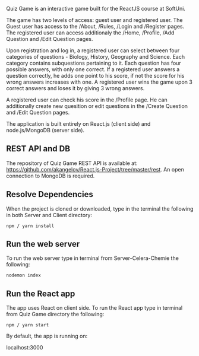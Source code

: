 Quiz Game is an interactive game built for the ReactJS course at SoftUni.

The game has two levels of access: guest user and registered user.
The Guest user has access to the /About, /Rules, /Login and /Register pages.
The registered user can access additionaly the /Home, /Profile, /Add Question and /Edit Question pages.

Upon registration and log in, a registered user can select between four categories of questions - Biology, History, Geography and Science.
Each category contains subquestions pertaining to it. Each question has four possible answers, with only one correct. 
If a registered user answers a question correctly, he adds one point to his score, if not the score for his wrong answers increases with one.
A registered user wins the game upon 3 correct answers and loses it by giving 3 wrong answers.

A registered user can check his score in the /Profile page. He can additionally create new quesition or edit questions in the /Create Question and /Edit Question pages.

The application is built entirely on React.js (client side) and node.js/MongoDB (server side). 

## REST API and DB

The repository of Quiz Game REST API is available at: https://github.com/akangelov/React.js-Project/tree/master/rest. An open connection to MongoDB is required.

## Resolve Dependencies

When the project is cloned or downloaded, type in the terminal the following in both Server and Client directory:

`npm / yarn install`

## Run the web server
To run the web server type in terminal from Server-Celera-Chemie the following:

`nodemon index`

## Run the React app
The app uses React on client side. To run the React app type in terminal from Quiz Game directory the following:

`npm / yarn start`

By default, the app is running on:

localhost:3000
